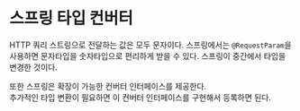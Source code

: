 # 스프링 타입 컨버터
HTTP 쿼리 스트링으로 전달하는 값은 모두 문자이다. 스프링에서는 `@RequestParam`을 사용하면 문자타입을 숫자타입으로 편리하게 받을 수 있다. 스프링이 중간에서 타입을 변경한 것이다.

또한 스프링은 확장이 가능한 컨버터 인터페이스를 제공한다.<br>
추가적인 타입 변환이 필요하면 이 컨버터 인터페이스를 구현해서 등록하면 된다.